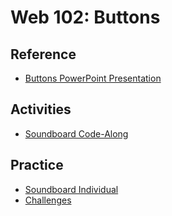 # Web 102: Buttons

## Reference
- <a href="Lecture.pptx" target="_blank">Buttons PowerPoint Presentation</a>

## Activities
- [Soundboard Code-Along](SoundboardFollowAlongInstructions.md)

## Practice
- [Soundboard Individual](SoundboardIndividualInstructions.md)
- [Challenges](Challenges.md)